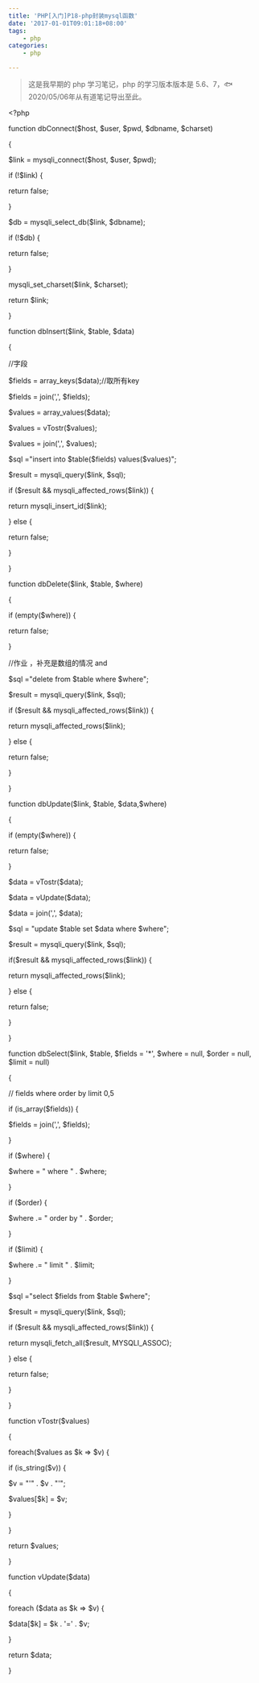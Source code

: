 ```yaml
---
title: 'PHP[入门]P18-php封装mysql函数'
date: '2017-01-01T09:01:18+08:00'
tags:
    - php
categories:
    - php

---
```




> 这是我早期的 php 学习笔记，php 的学习版本版本是 5.6、7，🐟2020/05/06年从有道笔记导出至此。


\<?php

function dbConnect(\$host, \$user, \$pwd, \$dbname, \$charset)

{

\$link = mysqli\_connect(\$host, \$user, \$pwd);

if (!\$link) {

return false;

}

\$db = mysqli\_select\_db(\$link, \$dbname);

if (!\$db) {

return false;

}

mysqli\_set\_charset(\$link, \$charset);

return \$link;

}

function dbInsert(\$link, \$table, \$data)

{

//字段

\$fields = array\_keys(\$data);//取所有key

\$fields = join(\',\', \$fields);

\$values = array\_values(\$data);

\$values = vTostr(\$values);

\$values = join(\',\', \$values);

\$sql =\"insert into \$table(\$fields) values(\$values)\";

\$result = mysqli\_query(\$link, \$sql);

if (\$result && mysqli\_affected\_rows(\$link)) {

return mysqli\_insert\_id(\$link);

} else {

return false;

}

}

function dbDelete(\$link, \$table, \$where)

{

if (empty(\$where)) {

return false;

}

//作业 ，补充是数组的情况 and

\$sql =\"delete from \$table where \$where\";

\$result = mysqli\_query(\$link, \$sql);

if (\$result && mysqli\_affected\_rows(\$link)) {

return mysqli\_affected\_rows(\$link);

} else {

return false;

}

}

function dbUpdate(\$link, \$table, \$data,\$where)

{

if (empty(\$where)) {

return false;

}

\$data = vTostr(\$data);

\$data = vUpdate(\$data);

\$data = join(\',\', \$data);

\$sql = \"update \$table set \$data where \$where\";

\$result = mysqli\_query(\$link, \$sql);

if(\$result && mysqli\_affected\_rows(\$link)) {

return mysqli\_affected\_rows(\$link);

} else {

return false;

}

}

function dbSelect(\$link, \$table, \$fields = \'\*\', \$where = null,
\$order = null, \$limit = null)

{

// fields where order by limit 0,5

if (is\_array(\$fields)) {

\$fields = join(\',\', \$fields);

}

if (\$where) {

\$where = \" where \" . \$where;

}

if (\$order) {

\$where .= \" order by \" . \$order;

}

if (\$limit) {

\$where .= \" limit \" . \$limit;

}

\$sql =\"select \$fields from \$table \$where\";

\$result = mysqli\_query(\$link, \$sql);

if (\$result && mysqli\_affected\_rows(\$link)) {

return mysqli\_fetch\_all(\$result, MYSQLI\_ASSOC);

} else {

return false;

}

}

function vTostr(\$values)

{

foreach(\$values as \$k =\> \$v) {

if (is\_string(\$v)) {

\$v = \"\'\" . \$v . \"\'\";

\$values\[\$k\] = \$v;

}

}

return \$values;

}

function vUpdate(\$data)

{

foreach (\$data as \$k =\> \$v) {

\$data\[\$k\] = \$k . \'=\' . \$v;

}

return \$data;

}
